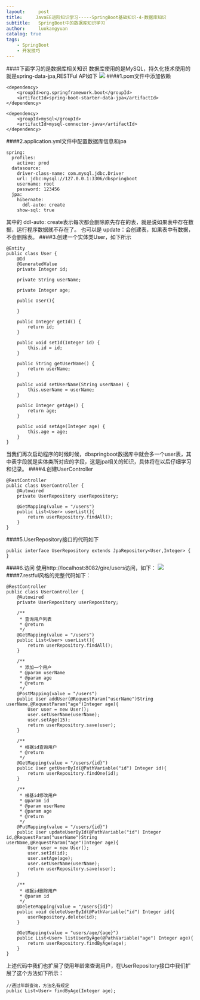 ```yaml
---
layout:     post
title:     JavaEE进阶知识学习-----SpringBoot基础知识-4-数据库知识
subtitle:   SpringBoot中的数据库知识学习
author:     luokangyuan
catalog: true
tags:
    - SpringBoot
    - 开发技巧 
---
```

####下面学习的是数据库相关知识
数据库使用的是MySQL，持久化技术使用的就是spring-data-jpa,RESTFul API如下
![](https://i.imgur.com/x2JhG2P.png)
####1.pom文件中添加依赖

	<dependency>
		<groupId>org.springframework.boot</groupId>
		<artifactId>spring-boot-starter-data-jpa</artifactId>
	</dependency>
	
	<dependency>
		<groupId>mysql</groupId>
		<artifactId>mysql-connector-java</artifactId>
	</dependency>
####2.application.yml文件中配置数据库信息和jpa
	
	spring:
	  profiles:
	    active: prod
	  datasource:
	    driver-class-name: com.mysql.jdbc.Driver
	    url: jdbc:mysql://127.0.0.1:3306/dbspringboot
	    username: root
	    password: 123456
	  jpa:
	    hibernate:
	      ddl-auto: create
	    show-sql: true
其中的 ddl-auto: create表示每次都会删除原先存在的表，就是说如果表中存在数据，运行程序数据就不存在了。
也可以是 update：会创建表，如果表中有数据，不会删除表。
####3.创建一个实体类User，如下所示

	@Entity
	public class User {
	    @Id
	    @GeneratedValue
	    private Integer id;
	
	    private String userName;
	
	    private Integer age;
	
	    public User(){
	
	    }
	
	    public Integer getId() {
	        return id;
	    }
	
	    public void setId(Integer id) {
	        this.id = id;
	    }
	
	    public String getUserName() {
	        return userName;
	    }
	
	    public void setUserName(String userName) {
	        this.userName = userName;
	    }
	
	    public Integer getAge() {
	        return age;
	    }
	
	    public void setAge(Integer age) {
	        this.age = age;
	    }
	}
当我们再次启动程序的时候时候，dbspringboot数据库中就会多一个user表，其中表字段就是实体类所对应的字段，这是jpa相关的知识，具体将在以后仔细学习和记录。
####4.创建UserController

	@RestController
	public class UserController {
	    @Autowired
	    private UserRepository userRepository;
	
	    @GetMapping(value = "/users")
	    public List<User> userList(){
	        return userRepository.findAll();
	    }
	}
####5.UserRepository接口的代码如下

	public interface UserRepository extends JpaRepository<User,Integer> {
	}
####6.访问
使用http://localhost:8082/gire/users访问，如下：
![](https://i.imgur.com/nD51Mz6.png)
####7.restful风格的完整代码如下：

	@RestController
	public class UserController {
	    @Autowired
	    private UserRepository userRepository;
	
	    /**
	     * 查询用户列表
	     * @return
	     */
	    @GetMapping(value = "/users")
	    public List<User> userList(){
	        return userRepository.findAll();
	    }
	
	    /**
	     * 添加一个用户
	     * @param userName
	     * @param age
	     * @return
	     */
	    @PostMapping(value = "/users")
	    public User addUser(@RequestParam("userName")String userName,@RequestParam("age")Integer age){
	        User user = new User();
	        user.setUserName(userName);
	        user.setAge(15);
	        return userRepository.save(user);
	    }
	
	    /**
	     * 根据id查询用户
	     * @return
	     */
	    @GetMapping(value = "/users/{id}")
	    public User getUserById(@PathVariable("id") Integer id){
	        return userRepository.findOne(id);
	    }
	
	    /**
	     * 根基id修改用户
	     * @param id
	     * @param userName
	     * @param age
	     * @return
	     */
	    @PutMapping(value = "/users/{id}")
	    public User updateUserById(@PathVariable("id") Integer id,@RequestParam("userName")String userName,@RequestParam("age")Integer age){
	        User user = new User();
	        user.setId(id);
	        user.setAge(age);
	        user.setUserName(userName);
	        return userRepository.save(user);
	    }
	
	    /**
	     * 根据id删除用户
	     * @param id
	     */
	    @DeleteMapping(value = "/users{id}")
	    public void deleteUserById(@PathVariable("id") Integer id){
	        userRepository.delete(id);
	    }
	
	    @GetMapping(value = "users/age/{age}")
	    public List<User> listUserByAge(@PathVariable("age") Integer age){
	        return userRepository.findByAge(age);
	    }
	}
上述代码中我们也扩展了使用年龄来查询用户，在UserRepository接口中我们扩展了这个方法如下所示：

	//通过年龄查询，方法名有规定
    public List<User> findByAge(Integer age);
